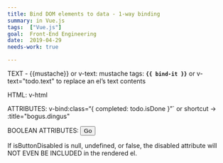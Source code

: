 ```yaml
---
title: Bind DOM elements to data - 1-way binding
summary: in Vue.js
tags:  ["Vue.js"]
goal:  Front-End Engineering
date:  2019-04-29
needs-work: true

---
```


TEXT - {{mustache}} or v-text:
mustache tags: <b>`{{ bind-it }}`</b>
or
v-text="todo.text" to replace an el’s text contents

HTML: v-html
<b v-html="someCoolHtml"></b>

ATTRIBUTES:
v-bind:class=“{ completed: todo.isDone }”`
or shortcut → :title="bogus.dingus"

BOOLEAN ATTRIBUTES:
<button v-bind:disabled="isBtnDisabled">Go</button>

If isButtonDisabled is null, undefined, or false, the disabled attribute will NOT EVEN BE INCLUDED in the rendered el.

